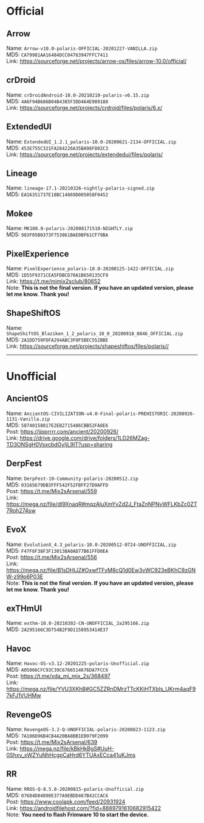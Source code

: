 # Official  

## Arrow  
Name: `Arrow-v10.0-polaris-OFFICIAL-20201227-VANILLA.zip`  
MD5: `CA79981AA16484DCC04763947FFC7411`  
Link: https://sourceforge.net/projects/arrow-os/files/arrow-10.0/official/  

## crDroid  
Name: `crDroidAndroid-10.0-20210210-polaris-v6.15.zip`  
MD5: `4A6F94B686B04B4385F3DD464E989188`  
Link: https://sourceforge.net/projects/crdroid/files/polaris/6.x/

## ExtendedUI  
Name: `ExtendedUI_1.2.1_polaris-10.0-20200621-2134-OFFICIAL.zip`  
MD5: `453E755C321FA284226A35BA98F802C3`  
Link: https://sourceforge.net/projects/extendedui/files/polaris/

## Lineage
Name: `lineage-17.1-20210326-nightly-polaris-signed.zip`  
MD5: `EA16351737E18BC14869D005058F0452`  

## Mokee
Name: `MK100.0-polaris-202008171510-NIGHTLY.zip`  
MD5: `983F05B0373F753861BAE0BF61CF79BA`  

## PixelExperience
Name: `PixelExperience_polaris-10.0-20200125-1422-OFFICIAL.zip`  
MD5: `1D55F9371CEA5FDBCD70A1B650135CF9`  
Link: https://t.me/mimix2sclub/80652  
Note: **This is not the final version. If you have an updated version, please let me know. Thank you!**

## ShapeShiftOS
Name: `ShapeShiftOS_Blaziken_1_2_polaris_10_0_20200918_0846_OFFICIAL.zip`  
MD5: `2A1DD759FDFA294ABC3F0F5BEC552BBE`  
Link: https://sourceforge.net/projects/shapeshiftos/files/polaris//

--------------------

# Unofficial  

## AncientOS  
Name: `AncientOS-CIVILIZATION-v4.0-Final-polaris-PREHISTORIC-20200926-1131-Vanilla.zip`  
MD5: `58740158017E2EB2715486CBB52FA8E6`  
Post: https://jjpprrrr.com/ancient/20200926/  
Link: https://drive.google.com/drive/folders/1LD26MZag-TD3ONSgH0VsxcbdGyIjL9IT?usp=sharing

## DerpFest  
Name: `DerpFest-10-Community-polaris-20200512.zip`  
MD5: `03165679DB3FFF542F52FBFF27D9AFFD`  
Post: https://t.me/Mix2sArsenal/559  
Link: https://mega.nz/file/dI9XnaqR#mqzAluXmYyZd2J_FtaZnNPNyWFLKbZc0ZT7Roh274sw

## EvoX  
Name: `EvolutionX_4.3_polaris-10.0-20200512-0724-UNOFFICIAL.zip`  
MD5: `F47F8F38F3F13013BA0AD77B61FFD0EA`  
Post: https://t.me/Mix2sArsenal/556  
Link: https://mega.nz/file/B1sDHIJZ#OxwfTFyM8cQ1d0Ew3vWC923eBKhC9zGNW-z99p6P03E  
Note: **This is not the final version. If you have an updated version, please let me know. Thank you!**

## exTHmUI  
Name: `exthm-10.0-20210302-CN-UNOFFICIAL_2a295166.zip`  
MD5: `2A295166C3D754B2F9D1158953414E37`  

## Havoc
Name: `Havoc-OS-v3.12-20201225-polaris-Unofficial.zip`  
MD5: `A05066CFC93C39C6766514676DA7FCC6`  
Post: https://t.me/xda_mi_mix_2s/368497  
Link: https://mega.nz/file/YVU3XKhB#GC5ZZRnDMrzTTcKKiHTXbIs_UKrm4aqF97kFJ1VUHMw

## RevengeOS  
Name: `RevengeOS-3.2-Q-UNOFFICIAL-polaris-20200823-1123.zip`  
MD5: `7A106D96B4CB4A20BA8BB1EB979F2099`  
Post: https://t.me/Mix2sArsenal/639  
Link: https://mega.nz/file/kBkHkBgS#UuH-0Shxv_xWZYuNhHcgpCaHrd6YTUAxECca41uKJms

## RR
Name: `RROS-Q-8.5.8-20200815-polaris-Unofficial.zip `  
MD5: `07684D84898E377A9EBDD467B42CCAC6`  
Post: https://www.coolapk.com/feed/20931924  
Link: https://androidfilehost.com/?fid=8889791610682915422  
Note: **You need to flash Frimware 10 to start the device.**  
